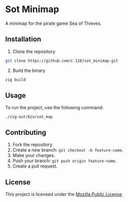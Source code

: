 # Sot Minimap
A minimap for the pirate game Sea of Thieves.

## Installation
1. Clone the repository
```bash
git clone https://github.com/c-128/sot_minimap.git
```

2. Build the binary
```bash
zig build
```

## Usage
To run the project, use the following command:
```
./zig-out/bin/sot_map
```

## Contributing
1. Fork the repository.
2. Create a new branch: `git checkout -b feature-name`.
3. Make your changes.
4. Push your branch: `git push origin feature-name`.
5. Create a pull request.

## License
This project is licensed under the [Mozilla Public License](LICENSE.md).
